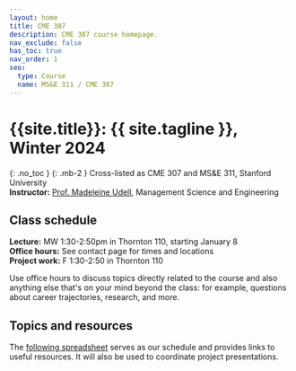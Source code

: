 ```yaml
---
layout: home
title: CME 307
description: CME 307 course homepage.
nav_exclude: false
has_toc: true
nav_order: 1
seo:
  type: Course
  name: MS&E 311 / CME 307
---
```


# {{site.title}}: {{ site.tagline }}, Winter 2024
{: .no_toc }
{: .mb-2 }
Cross-listed as CME 307 and MS&E 311, Stanford University <br>
**Instructor:** [Prof. Madeleine Udell](http://web.stanford.edu/~udell), Management Science and Engineering

<!-- 1. TOC
{:toc} -->

## Class schedule

**Lecture:** MW 1:30-2:50pm in Thornton 110, starting January 8 <br>
**Office hours:** See contact page for times and locations <br>
**Project work:** F 1:30-2:50 in Thornton 110 <br>

Use office hours to discuss topics directly related to the course
and also anything else that's on your mind beyond the class: for example, 
questions about career trajectories, research, and more.

## Topics and resources

The [following spreadsheet](https://docs.google.com/spreadsheets/d/1PXv_sFkhz5jNAA765kgHanSPoILm2fHzzRNuOOJzpHM/edit#gid=0) 
serves as our schedule and provides links to useful resources.
It will also be used to coordinate project presentations.

<!-- ## Acknowledgements
{: .no_toc }

The MS&E 311 materials build on course content developed by 
[Yinyu Ye](https://web.stanford.edu/~yyye/)  -->

